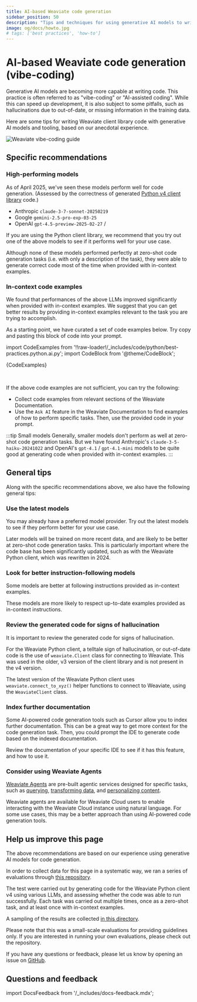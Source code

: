 ```yaml
---
title: AI-based Weaviate code generation
sidebar_position: 50
description: "Tips and techniques for using generative AI models to write better Weaviate-related code."
image: og/docs/howto.jpg
# tags: ['best practices', 'how-to']
---
```


# AI-based Weaviate code generation (vibe-coding)

Generative AI models are becoming more capable at writing code. This practice is often referred to as "vibe-coding" or "AI-assisted coding". While this can speed up development, it is also subject to some pitfalls, such as hallucinations due to out-of-date, or missing information in the training data.

Here are some tips for writing Weaviate client library code with generative AI models and tooling, based on our anecdotal experience.

![Weaviate vibe-coding guide](./_img/weaviate_vibe_coding_guide.png "Weaviate vibe-coding guide")

## Specific recommendations

### High-performing models

As of April 2025, we've seen these models perform well for code generation. (Assessed by the correctness of generated [Python v4 client library](/weaviate/client-libraries/python/index.mdx) code.)

- Anthropic `claude-3-7-sonnet-20250219`
- Google `gemini-2.5-pro-exp-03-25`
- OpenAI `gpt-4.5-preview-2025-02-27` /

If you are using the Python client library, we recommend that you try out one of the above models to see if it performs well for your use case.

Although none of these models performed perfectly at zero-shot code generation tasks (i.e. with only a description of the task), they were able to generate correct code most of the time when provided with in-context examples.

### In-context code examples

We found that performances of the above LLMs improved significantly when provided with in-context examples. We suggest that you can get better results by providing in-context examples relevant to the task you are trying to accomplish.

As a starting point, we have curated a set of code examples below. Try copy and pasting this block of code into your prompt.

import CodeExamples from '!!raw-loader!/_includes/code/python/best-practices.python.ai.py';
import CodeBlock from '@theme/CodeBlock';

<div style={{height: '300px', overflow: 'auto'}}>

  <CodeBlock language="python">{CodeExamples}</CodeBlock>

</div>
<br/>

If the above code examples are not sufficient, you can try the following:

- Collect code examples from relevant sections of the Weaviate Documentation.
- Use the `Ask AI` feature in the Weaviate Documentation to find examples of how to perform specific tasks. Then, use the provided code in your prompt.

:::tip Small models
Generally, smaller models don't perform as well at zero-shot code generation tasks. But we have found Anthropic's `claude-3-5-haiku-20241022` and OpenAI's `gpt-4.1` / `gpt-4.1-mini` models to be quite good at generating code when provided with in-context examples.
:::

## General tips

Along with the specific recommendations above, we also have the following general tips:

### Use the latest models

You may already have a preferred model provider. Try out the latest models to see if they perform better for your use case.

Later models will be trained on more recent data, and are likely to be better at zero-shot code generation tasks. This is particularly important where the code base has been significantly updated, such as with the Weaviate Python client, which was rewritten in 2024.

### Look for better instruction-following models

Some models are better at following instructions provided as in-context examples.

These models are more likely to respect up-to-date examples provided as in-context instructions.

### Review the generated code for signs of hallucination

It is important to review the generated code for signs of hallucination.

For the Weaviate Python client, a telltale sign of hallucination, or out-of-date code is the use of `weaviate.Client` class for connecting to Weaviate. This was used in the older, v3 version of the client library and is not present in the v4 version.

The latest version of the Weaviate Python client uses `weaviate.connect_to_xyz()` helper functions to connect to Weaviate, using the `WeaviateClient` class.

### Index further documentation

Some AI-powered code generation tools such as Cursor allow you to index further documentation. This can be a great way to get more context for the code generation task. Then, you could prompt the IDE to generate code based on the indexed documentation.

Review the documentation of your specific IDE to see if it has this feature, and how to use it.

### Consider using Weaviate Agents

[Weaviate Agents](/agents) are pre-built agentic services designed for specific tasks, such as [querying](/agents/query), [transforming data](/agents/transformation/), and [personalizing content](/agents/personalization).

Weaviate agents are available for Weaviate Cloud users to enable interacting with the Weaviate Cloud instance using natural language. For some use cases, this may be a better approach than using AI-powered code generation tools.

## Help us improve this page

The above recommendations are based on our experience using generative AI models for code generation.

In order to collect data for this page in a systematic way, we ran a series of evaluations through [this repository](https://github.com/weaviate-tutorials/weaviate-vibe-eval).

The test were carried out by generating code for the Weaviate Python client v4 using various LLMs, and assessing whether the code was able to run successfully. Each task was carried out multiple times, once as a zero-shot task, and at least once with in-context examples.

A sampling of the results are collected [in this directory](https://github.com/weaviate-tutorials/weaviate-vibe-eval/tree/main/example_results).

Please note that this was a small-scale evaluations for providing guidelines only. If you are interested in running your own evaluations, please check out the repository.

If you have any questions or feedback, please let us know by opening an issue on [GitHub](https://github.com/weaviate-tutorials/weaviate-vibe-eval/issues).

## Questions and feedback

import DocsFeedback from '/_includes/docs-feedback.mdx';

<DocsFeedback/>
